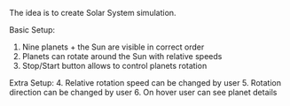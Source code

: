 The idea is to create Solar System simulation.

Basic Setup:
1. Nine planets + the Sun are visible in correct order
2. Planets can rotate around the Sun with relative speeds
3. Stop/Start button allows to control planets rotation

Extra Setup:
4. Relative rotation speed can be changed by user
5. Rotation direction can be changed by user
6. On hover user can see planet details
